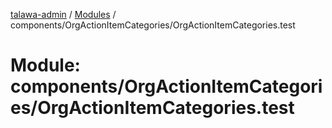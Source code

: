 [talawa-admin](../README.md) / [Modules](../modules.md) / components/OrgActionItemCategories/OrgActionItemCategories.test

# Module: components/OrgActionItemCategories/OrgActionItemCategories.test

